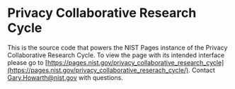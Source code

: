 # Privacy Collaborative Research Cycle

This is the source code that powers the NIST Pages instance of the Privacy Collaborative Research Cycle. To view the page with its intended interface please go to [https://pages.nist.gov/privacy_collaborative_research_cycle](https://pages.nist.gov/privacy_collaborative_reserach_cycle/). Contact [Gary.Howarth@nist.gov](mailto:gary.howarth@nist.gov) with questions.
